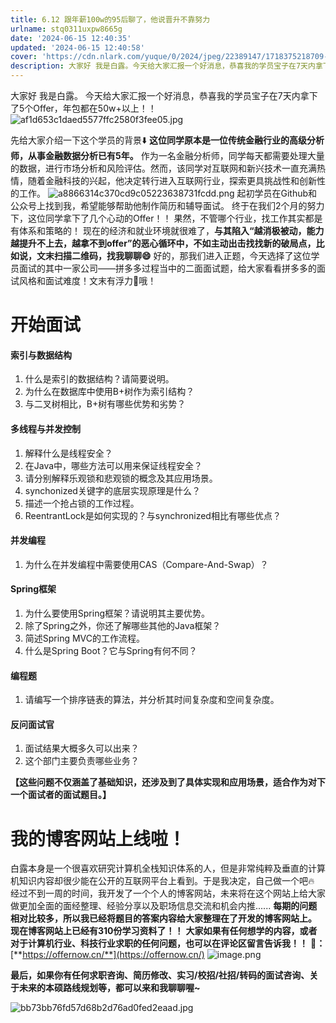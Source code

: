 ```yaml
---
title: 6.12 跟年薪100w的95后聊了，他说晋升不靠努力
urlname: stq0311uxpw8665g
date: '2024-06-15 12:40:35'
updated: '2024-06-15 12:40:58'
cover: 'https://cdn.nlark.com/yuque/0/2024/jpeg/22389147/1718375218709-693f3885-85fb-4fe2-8ae8-b821d2041e0d.jpeg'
description: 大家好 我是白露。今天给大家汇报一个好消息，恭喜我的学员宝子在7天内拿下了5个Offer，年包都在50w+以上！！先给大家介绍一下这个学员的背景⬇️这位同学原本是一位传统金融行业的高级分析师，从事金融数据分析已有5年。作为一名金融分析师，同学每天都需要处理大量的数据，进行市场分析和风险评估。然...
---
```

大家好 我是白露。
今天给大家汇报一个好消息，恭喜我的学员宝子在7天内拿下了5个Offer，年包都在50w+以上！！
![af1d653c1daed5577ffc2580f3fee05.jpg](https://oss1.aistar.cool/elog-offer-now/043c082262808e880706cc86454543ec.jpeg)

先给大家介绍一下这个学员的背景⬇️
**这位同学原本是一位传统金融行业的高级分析师，从事金融数据分析已有5年。**
作为一名金融分析师，同学每天都需要处理大量的数据，进行市场分析和风险评估。然而，该同学对互联网和新兴技术一直充满热情，随着金融科技的兴起，他决定转行进入互联网行业，探索更具挑战性和创新性的工作。
![a8866314c370cd9c05223638731fcdd.png](https://oss1.aistar.cool/elog-offer-now/c6a4d20bdb3efe3ac68c3aec35475c74.png)
起初学员在Github和公众号上找到我，希望能够帮助他制作简历和辅导面试。
终于在我们2个月的努力下，这位同学拿下了几个心动的Offer！！
果然，不管哪个行业，找工作其实都是有体系和策略的！
现在的经济和就业环境就很难了，**与其陷入“越消极被动，能力越提升不上去，越拿不到offer”的恶心循环中，不如主动出击找找新的破局点，比如说，文末扫描二维码，找我聊聊😄**
好的，那我们进入正题，今天选择了这位学员面试的其中一家公司——拼多多过程当中的二面面试题，给大家看看拼多多的面试风格和面试难度！文末有浮力🎁哦！
# 开始面试
#### 索引与数据结构

1. 什么是索引的数据结构？请简要说明。
2. 为什么在数据库中使用B+树作为索引结构？
3. 与二叉树相比，B+树有哪些优势和劣势？
#### 多线程与并发控制

1. 解释什么是线程安全？
2. 在Java中，哪些方法可以用来保证线程安全？
3. 请分别解释乐观锁和悲观锁的概念及其应用场景。
4. synchonized关键字的底层实现原理是什么？
5. 描述一个抢占锁的工作过程。
6. ReentrantLock是如何实现的？与synchronized相比有哪些优点？
#### 并发编程

1. 为什么在并发编程中需要使用CAS（Compare-And-Swap）？
#### Spring框架

1. 为什么要使用Spring框架？请说明其主要优势。
2. 除了Spring之外，你还了解哪些其他的Java框架？
3. 简述Spring MVC的工作流程。
4. 什么是Spring Boot？它与Spring有何不同？
#### 编程题

1. 请编写一个排序链表的算法，并分析其时间复杂度和空间复杂度。
#### 反问面试官

1. 面试结果大概多久可以出来？
2. 这个部门主要负责哪些业务？

**【这些问题不仅涵盖了基础知识，还涉及到了具体实现和应用场景，适合作为对下一个面试者的面试题目。】**

# 我的博客网站上线啦！
白露本身是一个很喜欢研究计算机全栈知识体系的人，但是非常纯粹及垂直的计算机知识内容却很少能在公开的互联网平台上看到。于是我决定，自己做一个吧🔥
经过不到一周的时间，我开发了一个个人的博客网站，未来将在这个网站上给大家做更加全面的面经整理、经验分享以及职场信息交流和机会内推......
**每期的问题相对比较多，所以我已经将题目的答案内容给大家整理在了开发的博客网站上。**
**现在博客网站上已经有310份学习资料了！！**
**大家如果有任何想学的内容，或者对于计算机行业、科技行业求职的任何问题，也可以在评论区留言告诉我！！**
**🔗：**[**https://offernow.cn/**](https://offernow.cn/)
![image.png](https://oss1.aistar.cool/elog-offer-now/e836c15f94452c50ddb7b69b700cb493.png)

**最后，如果你有任何求职咨询、简历修改、实习/校招/社招/转码的面试咨询、关于未来的本硕路线规划等，都可以来和我聊聊喔~**

![bb73bb76fd57d68b2d76ad0fed2eaad.jpg](https://oss1.aistar.cool/elog-offer-now/e39ac4da402234005e48d0391a5d7557.jpeg)


